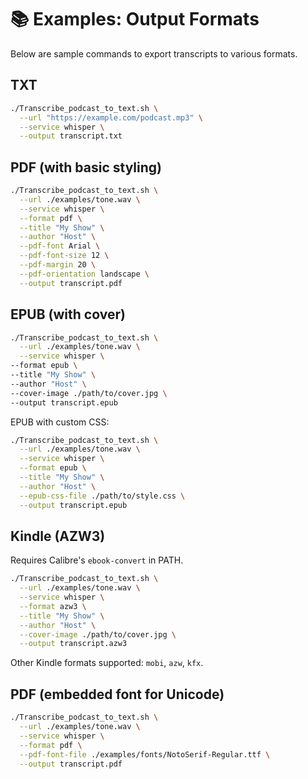 # 📚 Examples: Output Formats

Below are sample commands to export transcripts to various formats.

## TXT

```bash
./Transcribe_podcast_to_text.sh \
  --url "https://example.com/podcast.mp3" \
  --service whisper \
  --output transcript.txt
```

## PDF (with basic styling)

```bash
./Transcribe_podcast_to_text.sh \
  --url ./examples/tone.wav \
  --service whisper \
  --format pdf \
  --title "My Show" \
  --author "Host" \
  --pdf-font Arial \
  --pdf-font-size 12 \
  --pdf-margin 20 \
  --pdf-orientation landscape \
  --output transcript.pdf
```

## EPUB (with cover)

```bash
./Transcribe_podcast_to_text.sh \
  --url ./examples/tone.wav \
  --service whisper \
--format epub \
--title "My Show" \
--author "Host" \
--cover-image ./path/to/cover.jpg \
--output transcript.epub
```

EPUB with custom CSS:

```bash
./Transcribe_podcast_to_text.sh \
  --url ./examples/tone.wav \
  --service whisper \
  --format epub \
  --title "My Show" \
  --author "Host" \
  --epub-css-file ./path/to/style.css \
  --output transcript.epub
```

## Kindle (AZW3)

Requires Calibre's `ebook-convert` in PATH.

```bash
./Transcribe_podcast_to_text.sh \
  --url ./examples/tone.wav \
  --service whisper \
  --format azw3 \
  --title "My Show" \
  --author "Host" \
  --cover-image ./path/to/cover.jpg \
  --output transcript.azw3
```

Other Kindle formats supported: `mobi`, `azw`, `kfx`.

## PDF (embedded font for Unicode)

```bash
./Transcribe_podcast_to_text.sh \
  --url ./examples/tone.wav \
  --service whisper \
  --format pdf \
  --pdf-font-file ./examples/fonts/NotoSerif-Regular.ttf \
  --output transcript.pdf
```
